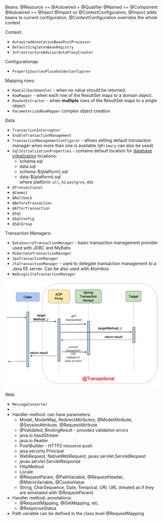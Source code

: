 Beans:
@Resource == @Autowired + @Qualifier
@Named == @Component
@Autowired == @Inject
@Import vs @ContextConfiguration, @Import adds beans to current configuration, @ContextConfiguration overrides the whole context

Context:
- `AutowiredAnnotationBeanPostProcessor`
- `DefaultSingletonBeanRegistry`
- `InfrastructureAdvisorAutoProxyCreator`

Configurationap:
- `PropertySourcesPlaceholderConfigurer`

Mapping rows:
- `RowCallbackHandler` - when no value should be returned.
- `RowMapper` - when each row of the ResultSet maps to a domain object.
- `RowSetExtractor` - when **multiple** rows of the ResultSet maps to a single object.
- `ParameterizedRowMapper` complex object creation

Data:
- `TransactionInterceptor`
- `EnableTransactionManagement`
- `TransactionManagementConfigurer` - allows setting default transaction manager when more than one is available (`@Primary` can also be used)
- `SqlInitializationProperties` - contains default location for [database initialization](https://docs.spring.io/spring-boot/docs/current/reference/htmlsingle/#howto.data-initialization.using-basic-sql-scripts) locations:
  - schema.sql
  - data.sql
  - schema-${platform}.sql
  - data-${platform}.sql \
    where platform: `all`, `h2` `postgres`, etc
- `@Transactional`
- `@Commit`
- `@Rollback`
- `@BeforeTransaction`
- `@AfterTransaction`
- `@Sql`
- `@SqlConfig`
- `@SqlGroup`



Transaction Managers:
- `DataSourceTransactionManager` - basic transaction management provider used with JDBC and MyBatis
- `HibernateTransactionManager`
- `JpaTransactionManager`
- `JtaTransactionManager` - used to delegate transaction management to a Java EE server. Can be also used with Atomikos
- `WebLogicJtaTransactionManager`

![Transaction Sequence Diagram](images/transaction_sequence_diagram.png)


Web:
- `MessageConverter`
- ``
- Handler method: can have parameters:
  - Model, ModelMap, RedirectAttributes, @ModelAttribute, @SessionAttribute, @RequestAttribute
  - @Validated, BindingResult - provides validation errors
  - java.io.InputStream
  - java.io.Reader
  - PushBuilder - HTTP2 resource push
  - java.security.Principal
  - WebRequest, NativeWebRequest, javax.servlet.ServletRequest
  - javax.servlet.ServletResponse
  - HttpMethod
  - Locale
  - @RequestParam, @PathVariable, @RequestHeader, @MatrixVariable, @CookieValue
  - String, CharSequence, Date, Temporal, URI, URL (treated as if they are annotated with @RequestParam)
- Handler method: annotations:
  - @RequestMapping, @GetMapping, etc.
  - @ResponseStatus
- Path variable can be defined in the class level @RequestMapping